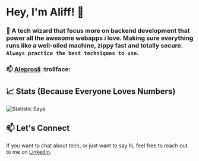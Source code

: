 # Hey, I'm Aliff! 👋

### 🔭 A tech wizard that focus more on backend development that power all the awesome webapps i love. Making sure everything runs like a well-oiled machine, zippy fast and totally secure. `Always practice the best techniques to use`.
### 📫 [Aleprosli](https://aleprosli.my/) :trollface:

## 📈 Stats (Because Everyone Loves Numbers)
![Statistic Saya](https://github-readme-stats.vercel.app/api?username=aleprosli&show_icons=true)

## 📫 Let's Connect
If you want to chat about tech, or just want to say hi, feel free to reach out to me on [LinkedIn](https://www.linkedin.com/in/aleprosli/).





